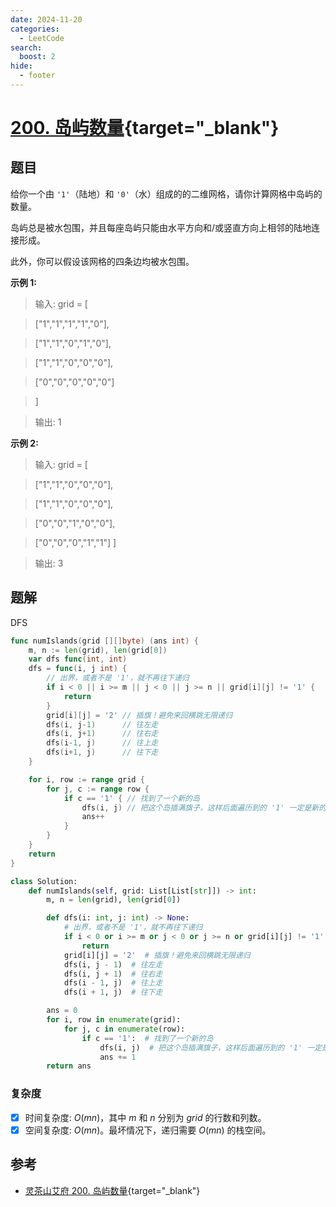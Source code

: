 ```yaml
---
date: 2024-11-20
categories:
  - LeetCode
search:
  boost: 2
hide:
  - footer
---
```


# [200. 岛屿数量](https://leetcode.cn/problems/longest-substring-without-repeating-characters/description/){target="_blank"}

## 题目

给你一个由 `'1'`（陆地）和 `'0'`（水）组成的的二维网格，请你计算网格中岛屿的数量。

岛屿总是被水包围，并且每座岛屿只能由水平方向和/或竖直方向上相邻的陆地连接形成。

此外，你可以假设该网格的四条边均被水包围。

**示例 1:**

> 输入: grid = [

> ["1","1","1","1","0"],

> ["1","1","0","1","0"],

> ["1","1","0","0","0"],

> ["0","0","0","0","0"]

>]

> 输出: 1


**示例 2:**

> 输入: grid = [

> ["1","1","0","0","0"],

> ["1","1","0","0","0"],

> ["0","0","1","0","0"],

> ["0","0","0","1","1"]
>]

> 输出: 3


## 题解

DFS

```go title="Go"
func numIslands(grid [][]byte) (ans int) {
    m, n := len(grid), len(grid[0])
    var dfs func(int, int)
    dfs = func(i, j int) {
        // 出界，或者不是 '1'，就不再往下递归
        if i < 0 || i >= m || j < 0 || j >= n || grid[i][j] != '1' {
            return
        }
        grid[i][j] = '2' // 插旗！避免来回横跳无限递归
        dfs(i, j-1)      // 往左走
        dfs(i, j+1)      // 往右走
        dfs(i-1, j)      // 往上走
        dfs(i+1, j)      // 往下走
    }

    for i, row := range grid {
        for j, c := range row {
            if c == '1' { // 找到了一个新的岛
                dfs(i, j) // 把这个岛插满旗子，这样后面遍历到的 '1' 一定是新的岛
                ans++
            }
        }
    }
    return
}
```

```python title="Python"
class Solution:
    def numIslands(self, grid: List[List[str]]) -> int:
        m, n = len(grid), len(grid[0])

        def dfs(i: int, j: int) -> None:
            # 出界，或者不是 '1'，就不再往下递归
            if i < 0 or i >= m or j < 0 or j >= n or grid[i][j] != '1':
                return
            grid[i][j] = '2'  # 插旗！避免来回横跳无限递归
            dfs(i, j - 1)  # 往左走
            dfs(i, j + 1)  # 往右走
            dfs(i - 1, j)  # 往上走
            dfs(i + 1, j)  # 往下走

        ans = 0
        for i, row in enumerate(grid):
            for j, c in enumerate(row):
                if c == '1':  # 找到了一个新的岛
                    dfs(i, j)  # 把这个岛插满旗子，这样后面遍历到的 '1' 一定是新的岛
                    ans += 1
        return ans
```

### 复杂度

- [x] 时间复杂度: $O(mn)$，其中 $m$ 和 $n$ 分别为 $grid$ 的行数和列数。
- [x] 空间复杂度: $O(mn)$。最坏情况下，递归需要 $O(mn)$ 的栈空间。

## 参考
- [灵茶山艾府 200. 岛屿数量](https://leetcode.cn/problems/number-of-islands/solutions/2965773/ba-fang-wen-guo-de-ge-zi-cha-shang-qi-zi-9gs0/){target="_blank"}
